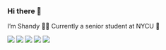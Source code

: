 ### Hi there 👋

I’m Shandy 💁‍♀️ 
Currently a senior student at NYCU 🏫

![](https://github-profile-summary-cards.vercel.app/api/cards/profile-details?username=shandy-yuyu&theme=dracula)
![](https://github-profile-summary-cards.vercel.app/api/cards/repos-per-language?username=shandy-yuyu&theme=dracula)
![](https://github-profile-summary-cards.vercel.app/api/cards/most-commit-language?username=shandy-yuyu&theme=dracula)
![](https://github-profile-summary-cards.vercel.app/api/cards/stats?username=shandy-yuyu&theme=dracula)
![](https://github-profile-summary-cards.vercel.app/api/cards/productive-time?username=shandy-yuyu&theme=dracula)

